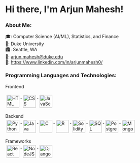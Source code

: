 <h1>Hi there, I'm Arjun Mahesh!</h1>

<h3>About Me:</h3>

🎓: Computer Science (AI/ML), Statistics, and Finance  
🏫: Duke University  
🏙: Seattle, WA  
📧: arjun.mahesh@duke.edu  
👤: https://www.linkedin.com/in/arjunmahesh0/  


<h3>Programming Languages and Technologies:</h3>  
Frontend  
  
<a href="https://developer.mozilla.org/en-US/docs/Web/HTML" target="_blank" rel="noopener noreferrer"> <img src="https://upload.wikimedia.org/wikipedia/commons/thumb/6/61/HTML5_logo_and_wordmark.svg/640px-HTML5_logo_and_wordmark.svg.png" alt="HTML" height="40" style="vertical-align:top; margin:4px"> </a>
<a href="https://developer.mozilla.org/en-US/docs/Web/CSS" target="_blank" rel="noopener noreferrer"> <img src="https://upload.wikimedia.org/wikipedia/commons/thumb/d/d5/CSS3_logo_and_wordmark.svg/1200px-CSS3_logo_and_wordmark.svg.png" alt="CSS" height="40" style="vertical-align:top; margin:4px"> </a>
<a href="https://www.javascript.com/" target="_blank" rel="noopener noreferrer"> <img src="https://upload.wikimedia.org/wikipedia/commons/thumb/6/6a/JavaScript-logo.png/800px-JavaScript-logo.png" alt="JavaScript" height="40" style="vertical-align:top; margin:4px"> </a>


Backend  
<a href="https://www.python.org/" target="_blank" rel="noopener noreferrer"> <img src="https://upload.wikimedia.org/wikipedia/commons/thumb/c/c3/Python-logo-notext.svg/1869px-Python-logo-notext.svg.png" alt="Python" height="40" style="vertical-align:top; margin:4px"> </a>
<a href="https://www.java.com/en/" target="_blank" rel="noopener noreferrer"> <img src="https://1000logos.net/wp-content/uploads/2020/09/Java-Emblem.jpg" alt="Java" height="40" style="vertical-align:top; margin:4px"> </a>
<a href="https://www.cprogramming.com/" target="_blank" rel="noopener noreferrer"> <img src="https://upload.wikimedia.org/wikipedia/commons/1/19/C_Logo.png" alt="C" height="40" style="vertical-align:top; margin:4px"> </a>
<a href="https://www.r-project.org/" target="_blank" rel="noopener noreferrer"> <img src="https://upload.wikimedia.org/wikipedia/commons/thumb/1/1b/R_logo.svg/2560px-R_logo.svg.png" alt="R" height="40" style="vertical-align:top; margin:4px"> </a>
<a href="https://soliditylang.org/" target="_blank" rel="noopener noreferrer"> <img src="https://upload.wikimedia.org/wikipedia/commons/thumb/9/98/Solidity_logo.svg/1200px-Solidity_logo.svg.png" alt="Solidity" height="40" style="vertical-align:top; margin:4px"> </a>
<a href="https://www.iso.org/standard/76583.html" target="_blank" rel="noopener noreferrer"> <img src="https://upload.wikimedia.org/wikipedia/commons/8/87/Sql_data_base_with_logo.png" alt="SQL" height="40" style="vertical-align:top; margin:4px"> </a>
<a href="https://www.postgresql.org/" target="_blank" rel="noopener noreferrer"> <img src="https://upload.wikimedia.org/wikipedia/commons/2/29/Postgresql_elephant.svg" alt="PostgreSQL" height="40" style="vertical-align:top; margin:4px"> </a>
<a href="https://www.mongodb.com/" target="_blank" rel="noopener noreferrer"> <img src="https://1000logos.net/wp-content/uploads/2020/08/MongoDB-Emblem.jpg" alt="MongoDB" height="40" style="vertical-align:top; margin:4px"> </a>

Frameworks  
<a href="https://react.dev/" target="_blank" rel="noopener noreferrer"> <img src="https://upload.wikimedia.org/wikipedia/commons/thumb/a/a7/React-icon.svg/2300px-React-icon.svg.png" alt="React" height="40" style="vertical-align:top; margin:4px"> </a>
<a href="https://nodejs.org/en" target="_blank" rel="noopener noreferrer"> <img src="https://cdn-icons-png.flaticon.com/512/5968/5968322.png" alt="NodeJS" height="40" style="vertical-align:top; margin:4px"> </a>
<a href="https://www.djangoproject.com/" target="_blank" rel="noopener noreferrer"> <img src="https://cdn.worldvectorlogo.com/logos/django.svg" alt="Django" height="40" style="vertical-align:top; margin:4px"> </a>  
